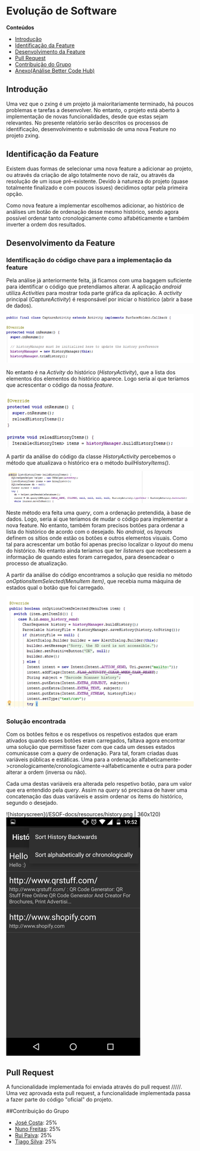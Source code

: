 # Evolução de Software

**Conteúdos**
- [Introdução](#introdução)
- [Identificação da Feature](#identificação-da-feature)
- [Desenvolvimento da Feature](#desenvolvimento-da-feature)
- [Pull Request](#pull-request)
- [Contribuição do Grupo](#contribuição-do-grupo)
- [Anexo(Análise Better Code Hub)](https://github.com/ruivop/zxing/blob/master/ESOF-docs/Documentos%20de%20apoio/Better%20Code%20Hub.pdf)


## Introdução

Uma vez que o zxing é um projeto já maioritariamente terminado, há poucos problemas e tarefas a desenvolver. No entanto, o projeto está aberto à implementação de novas funcionalidades, desde que estas sejam relevantes. No presente relatório serão descritos os processos de identificação, desenvolvimento e submissão de uma nova Feature no projeto zxing. 

## Identificação da Feature

Existem duas formas de selecionar uma nova feature a adicionar ao projeto, ou através da criação de algo totalmente novo  de raíz, ou através da resolução de um issue pré-existente. Devido à natureza do projeto (quase totalmente finalizado e com poucos issues) decidimos optar pela primeira opção.

Como nova feature a implementar escolhemos adicionar, ao histórico de análises um botão de ordenação desse mesmo histórico, sendo agora possível ordenar tanto cronologicamente como alfabéticamente e também inverter a ordem dos resultados.

## Desenvolvimento da Feature

### Identificação do código chave para a implementação da feature
Pela análise já anteriormente feita, já ficamos com uma bagagem suficiente para identificar o código que pretendíamos alterar. A aplicação *android* utiliza *Activities* para mostrar toda parte gráfica da aplicação. A *activity* principal (*CaptureActivity*) é responsável por iniciar o histórico (abrir a base de dados).

![CaptureActivity](/ESOF-docs/resources/CaptureActivity.png)
 
No entanto é na *Activity* do histórico (*HistoryActivity*), que a lista dos elementos dos elementos do histórico aparece. Logo seria aí que teríamos que acrescentar o código da nossa *feature*.
 
 ![builHistoryItems](/ESOF-docs/resources/builHistoryItems.png)
 
A partir da análise do código da classe *HistoryActivity* percebemos o método que atualizava o histórico era o método *builHistoryItems()*.
 
 ![Query](/ESOF-docs/resources/query.png)
 
Neste método era feita uma *query*, com a ordenação pretendida, à base de dados. Logo, seria aí que teríamos de mudar o código para implementar a nova feature. No entanto, também foram precisos botões para ordenar a lista do histórico de acordo com o desejado. No *android*, os *layouts* definem os sítios onde estão os botões e outros elementos visuais. Como tal para acrescentar um botão foi apenas preciso localizar o *layout* do menu do histórico. No entanto ainda teríamos que ter *listeners* que recebessem a informação de quando estes foram carregados, para desencadear o processo de atualização. 

A partir da análise do código encontramos a solução que residia no método *onOptionsItemSelected(MenuItem item)*, que recebia numa máquina de estados qual o botão que foi carregado.

 ![builHistoryItems](/ESOF-docs/resources/handler.png)


### Solução encontrada

Com os botões feitos e os respetivos os respetivos estados que eram ativados quando esses botões eram carregados, faltava agora encontrar uma solução que permitisse fazer com que cada um desses estados comunicasse com a *query* de ordenação. Para tal, foram criadas duas variáveis públicas e estáticas. Uma para a ordenação alfabeticamente->cronologicamente/cronologicamente->alfabeticamente e outra para poder alterar a ordem (inversa ou não).

Cada uma destas variáveis era alterada pelo respetivo botão, para um valor que era entendido pela *query*. Assim na *query* só precisava de haver uma concatenação das duas variáveis e assim ordenar os items do histórico, segundo o desejado.

 ![historyscreen](/ESOF-docs/resources/history.png | 360x120)  ![historyoptions](/ESOF-docs/resources/historyoptions.png)

## Pull Request

A funcionalidade implementada foi enviada através do pull request /////. Uma vez aprovada esta pull request, a funcionalidade implementada passa a fazer parte do código "oficial" do projeto.

##Contribuição do Grupo
* [José Costa](https://github.com/zecst19): 25%
* [Nuno Freitas](https://github.com/nunofreitas96): 25%
* [Rui Paiva](https://github.com/ruivop): 25%
* [Tiago Silva](https://github.com/tadias): 25%
